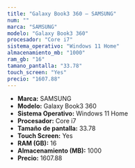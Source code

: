 ```yaml
---
title: "Galaxy Book3 360 — SAMSUNG"
num: ""
marca: "SAMSUNG"
modelo: "Galaxy Book3 360"
procesador: "Core i7"
sistema_operativo: "Windows 11 Home"
almacenamiento_mb: "1000"
ram_gb: "16"
tamano_pantalla: "33.78"
touch_screen: "Yes"
precio: "1607.88"
---
```

<ul>
<li><strong>Marca:</strong> SAMSUNG</li>
<li><strong>Modelo:</strong> Galaxy Book3 360</li>
<li><strong>Sistema Operativo:</strong> Windows 11 Home</li>
<li><strong>Procesador:</strong> Core i7 </li>
<li><strong>Tamaño de pantalla:</strong> 33.78</li>
<li><strong>Touch Screen:</strong> Yes</li>
<li><strong>RAM (GB):</strong> 16</li>
<li><strong>Almacenamiento (MB):</strong> 1000</li>
<li><strong>Precio:</strong> 1607.88</li>
</ul>